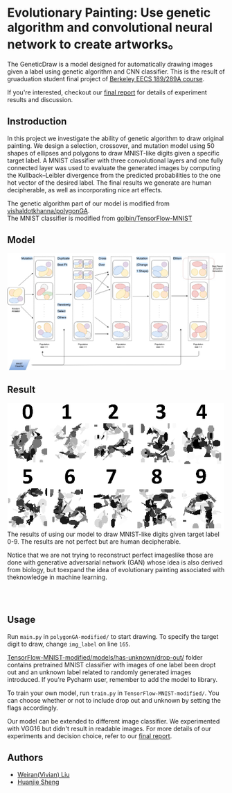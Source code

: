 # Evolutionary Painting: Use genetic algorithm and convolutional neural network to create artworks。

The GeneticDraw is a model designed for automatically drawing images given a label using genetic algorithm and CNN classifier. This is the result of gruaduation student final project of [Berkeley EECS 189/289A course](http://www.eecs189.org/).

If you're interested, checkout our [final report](docs/289_Final_Report.pdf) for details of experiment results and discussion.

## Instroduction
In this project we investigate the ability of genetic algorithm to draw original painting. We design a selection, crossover, and mutation model using 50 shapes of ellipses and polygons to draw MNIST-like digits given a specific target label. A MNIST classifier with three convolutional layers and one fully connected layer was used to evaluate the generated images by computing the Kullback–Leibler divergence from the predicted probabilities to the one hot vector of the desired label. The final results we generate are human decipherable, as well as incorporating nice art effects.

The genetic algorithm part of our model is modified from [vishaldotkhanna/polygonGA](https://github.com/vishaldotkhanna/polygonGA). <br/>
The MNIST classifier is modified from [golbin/TensorFlow-MNIST](https://github.com/golbin/TensorFlow-MNIST)

## Model
<p align="center">
<img title="GeneticDraw Model" src="/docs/img/model.jpg">
</p>

## Result
<img align="left" width="500" title="GeneticDraw Model" src="/docs/img/Final.png">

The results of using our model to draw MNIST-like digits given target label 0-9. The results are not perfect but are human decipherable. <br/>

Notice that we are not trying to reconstruct perfect imageslike those are done with generative adversarial network (GAN)  whose  idea  is  also  derived  from  biology,  but  toexpand  the  idea  of  evolutionary  painting  associated  with  theknowledge in machine learning.

<br/><br/>

## Usage
Run ```main.py``` in ```polygonGA-modified/``` to start drawing. To specify the target digit to draw, change ```img_label``` on line ```165```. <br/> 

[TensorFlow-MNIST-modified/models/has-unknown/drop-out/](TensorFlow-MNIST-modified/models/has-unknown/drop-out/) folder contains pretrained MNIST classifier with images of one label been dropt out and an unknown label related to randomly generated images introduced. If you're Pycharm user, remember to add the model to library.<br/>

To train your own model, run ```train.py``` in ```TensorFlow-MNIST-modified/```. You can choose whether or not to include drop out and unknown by setting the flags accordingly.

Our model can be extended to different image classifier. We experimented with VGG16 but didn't result in readable images. For more details of our experiments and decision choice, refer to our [final report](docs/289_Final_Report.pdf).

## Authors
* [Weiran(Vivian) Liu](https://github.com/vivianbuan)
* [Huanjie Sheng](https://github.com/david190810)
